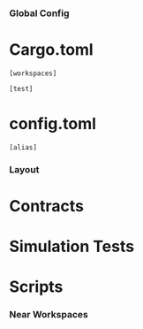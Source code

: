 
### Global Config

# Cargo.toml
`[workspaces]`
<!--  see https://doc.rust-lang.org/cargo/reference/workspaces.html -->

`[test]`
<!-- see  https://doc.rust-lang.org/cargo/reference/cargo-targets.html -->

# config.toml
<!-- see https://doc.rust-lang.org/cargo/reference/config.html -->
`[alias]`

### Layout

# Contracts

# Simulation Tests

# Scripts

### Near Workspaces
<!-- see  https://github.com/near/workspaces-rs -->